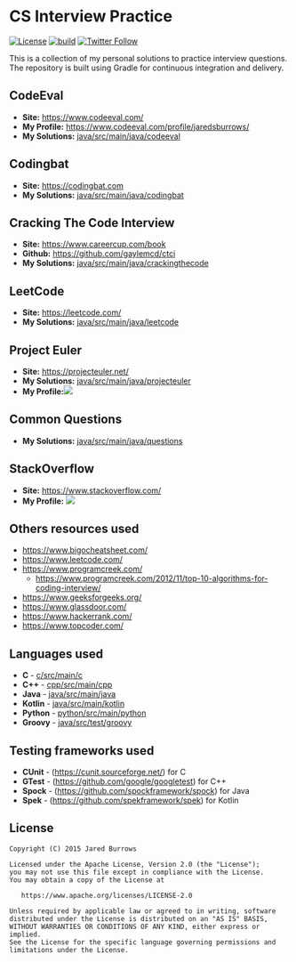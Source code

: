 # CS Interview Practice

[![License](https://img.shields.io/badge/License-Apache%202.0-blue.svg)](https://www.apache.org/licenses/LICENSE-2.0)
[![build](https://github.com/jaredsburrows/cs-interview-questions/actions/workflows/build.yml/badge.svg?branch=master)](https://github.com/jaredsburrows/cs-interview-questions/actions/workflows/build.yml)
[![Twitter Follow](https://img.shields.io/twitter/follow/jaredsburrows.svg?style=social)](https://twitter.com/jaredsburrows)

This is a collection of my personal solutions to practice interview questions. The repository is built using Gradle for continuous integration and delivery.

## CodeEval
 - **Site:** https://www.codeeval.com/
 - **My Profile:** https://www.codeeval.com/profile/jaredsburrows/
 - **My Solutions:** [java/src/main/java/codeeval](java/src/main/java/codeeval)


## Codingbat
 - **Site:** https://codingbat.com
 - **My Solutions:** [java/src/main/java/codingbat](java/src/main/java/codingbat)


## Cracking The Code Interview
 - **Site:** https://www.careercup.com/book
 - **Github:** https://github.com/gaylemcd/ctci
 - **My Solutions:** [java/src/main/java/crackingthecode](java/src/main/java/crackingthecode)


## LeetCode
 - **Site:** https://leetcode.com/
 - **My Solutions:** [java/src/main/java/leetcode](java/src/main/java/leetcode)


## Project Euler
 - **Site:** https://projecteuler.net/
 - **My Solutions:** [java/src/main/java/projecteuler](java/src/main/java/projecteuler)
 - **My Profile:**<img src="https://projecteuler.net/profile/jaredsburrows.png">


## Common Questions
 - **My Solutions:** [java/src/main/java/questions](java/src/main/java/questions)


## StackOverflow
 - **Site:** https://www.stackoverflow.com/
 - **My Profile:** <a href="https://stackexchange.com/users/918082"><img src="https://stackexchange.com/users/flair/918082.png"></a>


## Others resources used
 - https://www.bigocheatsheet.com/
 - https://www.leetcode.com/
 - https://www.programcreek.com/
   - https://www.programcreek.com/2012/11/top-10-algorithms-for-coding-interview/
 - https://www.geeksforgeeks.org/
 - https://www.glassdoor.com/
 - https://www.hackerrank.com/
 - https://www.topcoder.com/


## Languages used
 - **C** - [c/src/main/c](c/src/main/c)
 - **C++** - [cpp/src/main/cpp](cpp/src/main/cpp)
 - **Java** - [java/src/main/java](java/src/main/java)
 - **Kotlin** - [java/src/main/kotlin](java/src/main/kotlin)
 - **Python** - [python/src/main/python](python/src/main/python)
 - **Groovy** - [java/src/test/groovy](java/src/test/groovy)


## Testing frameworks used
 - **CUnit** - (https://cunit.sourceforge.net/) for C
 - **GTest** - (https://github.com/google/googletest) for C++
 - **Spock** - (https://github.com/spockframework/spock) for Java
 - **Spek**  - (https://github.com/spekframework/spek) for Kotlin


## License

```
Copyright (C) 2015 Jared Burrows

Licensed under the Apache License, Version 2.0 (the "License");
you may not use this file except in compliance with the License.
You may obtain a copy of the License at

   https://www.apache.org/licenses/LICENSE-2.0

Unless required by applicable law or agreed to in writing, software
distributed under the License is distributed on an "AS IS" BASIS,
WITHOUT WARRANTIES OR CONDITIONS OF ANY KIND, either express or implied.
See the License for the specific language governing permissions and
limitations under the License.
```
